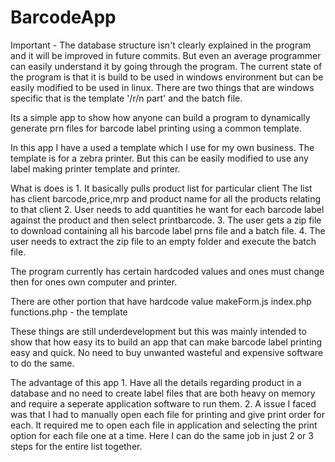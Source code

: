 BarcodeApp
==========
Important - The database structure isn't clearly explained in the program and it will be improved in future commits.
But even an average programmer can easily understand it by going through the program. The current state of the program
is that it is build to be used in windows environment but can be easily modified to be used in linux. There are two 
things that are windows specific that is the template '/r/n part' and the batch file.

Its a simple app to show how anyone can build a program to dynamically generate prn files for barcode label printing
using a common template.

In this app I have a used a template which I use for my own business. The template is for a zebra printer. But this can
be easily modified to use any label making printer template and printer.

What is does is
	1. It basically pulls product list for particular client
      	The list has client barcode,price,mrp and product name for all the products relating to that client
	2. User needs to add quantities he want for each barcode label against the product and then select printbarcode.
	3. The user gets a zip file to download containing all his barcode label prns file and a batch file.
	4. The user needs to extract the zip file to an empty folder and execute the batch file.

The program currently has certain hardcoded values and ones must change then for ones own computer and printer.

There are other portion that have hardcode value
	makeForm.js
	index.php
	functions.php - the template

These things are still underdevelopment but this was mainly intended to show that how easy its to build an app that can
make barcode label printing easy and quick. No need to buy unwanted wasteful and expensive software to do the same.

The advantage of this app
	1. Have all the details regarding product in a database and no need to create label files that are both heavy on memory
	and require a seperate application software to run them.
	2. A issue I faced was that I had to manually open each file for printing and give print order for each. It required me
	to open each file in application and selecting the print option for each file one at a time. Here I can do the same job
	in just 2 or 3 steps for the entire list together.
